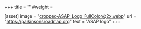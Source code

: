 +++
title = ""
#weight =

[asset]
    image = "cropped-ASAP_Logo_FullColor@2x.webp"
    url = "https://parkinsonsroadmap.org"
    text = "ASAP logo"
+++
